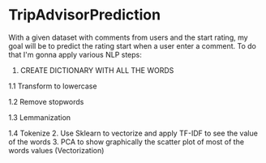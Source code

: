 # TripAdvisorPrediction

With a given dataset with comments from users and the start rating, my goal will be to predict the rating start when a user enter a comment. 
To do that I'm gonna apply various NLP steps:

1. CREATE DICTIONARY WITH ALL THE WORDS

  1.1 Transform to lowercase

  1.2 Remove stopwords

  1.3 Lemmanization

  1.4 Tokenize
2. Use Sklearn to vectorize and apply TF-IDF to see the value of the words
3. PCA to show graphically the scatter plot of most of the words values (Vectorization)


 
